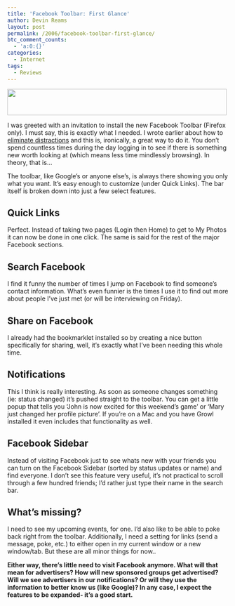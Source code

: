 ```yaml
---
title: 'Facebook Toolbar: First Glance'
author: Devin Reams
layout: post
permalink: /2006/facebook-toolbar-first-glance/
btc_comment_counts:
  - 'a:0:{}'
categories:
  - Internet
tags:
  - Reviews
---
```

<img src="https://devin.reams.me/wp-content/uploads/2006/12/Picture%202.png" width="500" height="60" align="center" />

I was greeted with an invitation to install the new Facebook Toolbar (Firefox only). I must say, this is exactly what I needed. I wrote earlier about how to [eliminate distractions][1] and this is, ironically, a great way to do it. You don&#8217;t spend countless times during the day logging in to see if there is something new worth looking at (which means less time mindlessly browsing). In theory, that is&#8230;

<!--more-->

The toolbar, like Google&#8217;s or anyone else&#8217;s, is always there showing you only what you want. It&#8217;s easy enough to customize (under Quick Links). The bar itself is broken down into just a few select features.

## Quick Links

Perfect. Instead of taking two pages (Login then Home) to get to My Photos it can now be done in one click. The same is said for the rest of the major Facebook sections.

## Search Facebook

I find it funny the number of times I jump on Facebook to find someone&#8217;s contact information. What&#8217;s even funnier is the times I use it to find out more about people I&#8217;ve just met (or will be interviewing on Friday).

## Share on Facebook

I already had the bookmarklet installed so by creating a nice button specifically for sharing, well, it&#8217;s exactly what I&#8217;ve been needing this whole time.

## Notifications

This I think is really interesting. As soon as someone changes something (ie: status changed) it&#8217;s pushed straight to the toolbar. You can get a little popup that tells you &#8216;John is now excited for this weekend&#8217;s game&#8217; or &#8216;Mary just changed her profile picture&#8217;. If you&#8217;re on a Mac and you have Growl installed it even includes that functionality as well.

## Facebook Sidebar

Instead of visiting Facebook just to see whats new with your friends you can turn on the Facebook Sidebar (sorted by status updates or name) and find everyone. I don&#8217;t see this feature very useful, it&#8217;s not practical to scroll through a few hundred friends; I&#8217;d rather just type their name in the search bar.

## What&#8217;s missing?

I need to see my upcoming events, for one. I&#8217;d also like to be able to poke back right from the toolbar. Additionally, I need a setting for links (send a message, poke, etc.) to either open in my current window or a new window/tab. But these are all minor things for now..

**Either way, there&#8217;s little need to visit Facebook anymore. What will that mean for advertisers? How will new sponsored groups get advertised? Will we see advertisers in our notifications? Or will they use the information to better know us (like Google)? In any case, I expect the features to be expanded- it&#8217;s a good start.**

 [1]: https://devin.reams.me/2006/eliminate-distractions/